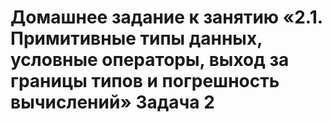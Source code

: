 # Домашнее задание к занятию «2.1. Примитивные типы данных, условные операторы, выход за границы типов и погрешность вычислений» Задача 2
